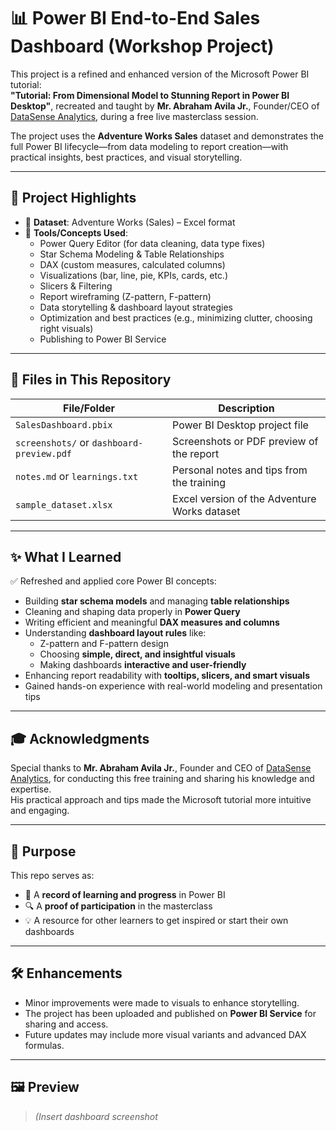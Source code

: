 # 📊 Power BI End-to-End Sales Dashboard (Workshop Project)

This project is a refined and enhanced version of the Microsoft Power BI tutorial:  
**"Tutorial: From Dimensional Model to Stunning Report in Power BI Desktop"**, recreated and taught by **Mr. Abraham Avila Jr.**, Founder/CEO of [DataSense Analytics](https://datasense.ph), during a free live masterclass session.

The project uses the **Adventure Works Sales** dataset and demonstrates the full Power BI lifecycle—from data modeling to report creation—with practical insights, best practices, and visual storytelling.

---

## 🚀 Project Highlights

- 📂 **Dataset**: Adventure Works (Sales) – Excel format
- 🧠 **Tools/Concepts Used**:
  - Power Query Editor (for data cleaning, data type fixes)
  - Star Schema Modeling & Table Relationships
  - DAX (custom measures, calculated columns)
  - Visualizations (bar, line, pie, KPIs, cards, etc.)
  - Slicers & Filtering
  - Report wireframing (Z-pattern, F-pattern)
  - Data storytelling & dashboard layout strategies
  - Optimization and best practices (e.g., minimizing clutter, choosing right visuals)
  - Publishing to Power BI Service

---

## 📁 Files in This Repository

| File/Folder        | Description |
|--------------------|-------------|
| `SalesDashboard.pbix` | Power BI Desktop project file |
| `screenshots/` or `dashboard-preview.pdf` | Screenshots or PDF preview of the report |
| `notes.md` or `learnings.txt` | Personal notes and tips from the training |
| `sample_dataset.xlsx` | Excel version of the Adventure Works dataset |

---

## ✨ What I Learned

✅ Refreshed and applied core Power BI concepts:
- Building **star schema models** and managing **table relationships**
- Cleaning and shaping data properly in **Power Query**
- Writing efficient and meaningful **DAX measures and columns**
- Understanding **dashboard layout rules** like:
  - Z-pattern and F-pattern design
  - Choosing **simple, direct, and insightful visuals**
  - Making dashboards **interactive and user-friendly**
- Enhancing report readability with **tooltips, slicers, and smart visuals**
- Gained hands-on experience with real-world modeling and presentation tips

---

## 🎓 Acknowledgments

Special thanks to **Mr. Abraham Avila Jr.**, Founder and CEO of [DataSense Analytics](https://datasense.ph), for conducting this free training and sharing his knowledge and expertise.  
His practical approach and tips made the Microsoft tutorial more intuitive and engaging.

---

## 🎯 Purpose

This repo serves as:
- 🧾 A **record of learning and progress** in Power BI
- 🔍 A **proof of participation** in the masterclass
- 💡 A resource for other learners to get inspired or start their own dashboards

---

## 🛠️ Enhancements

- Minor improvements were made to visuals to enhance storytelling.
- The project has been uploaded and published on **Power BI Service** for sharing and access.
- Future updates may include more visual variants and advanced DAX formulas.

---

## 🖼️ Preview

> *(Insert dashboard screenshot*
